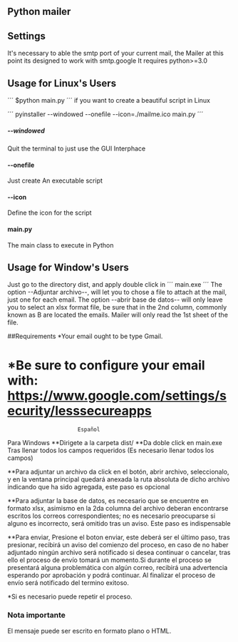 ## Python mailer

## Settings
It's necessary to able the smtp port of your current mail, the Mailer at this point its designed to work with smtp.google
It requires  python>=3.0

## Usage for Linux's Users
 ´´´
 $python main.py
 ´´´
 if you want to create a beautiful script in Linux

´´´
pyinstaller --windowed --onefile --icon=./mailme.ico main.py
´´´
##### --windowed
Quit the terminal to just use the GUI Interphace
#### --onefile
Just create An executable script
#### --icon
Define the icon for the script
#### main.py
The main class to execute in Python

## Usage for Window's Users
Just go to the directory dist, and apply double click in
´´´
main.exe
´´´
The option --Adjuntar archivo--, will let you to chose a file to attach at the mail, just one for each email.
The option --abrir base de datos-- will only leave you to select an xlsx format file, be sure that in the 2nd column, commonly known as B are located the emails. Mailer will only read the 1st sheet of the file.

##Requirements
*Your email ought to be type Gmail.

*Be sure to configure your email with:
 https://www.google.com/settings/security/lesssecureapps
 ==========================================================
                          Español

 Para Windows
 **Dirigete a la carpeta dist/
 **Da doble click en main.exe
 Tras llenar todos los campos requeridos (Es necesario llenar todos los campos)

 **Para adjuntar un archivo da click en el botón, abrir archivo, seleccionalo, y en la ventana principal quedará anexada la ruta absoluta de dicho archivo indicando que ha sido agregada, este paso es opcional

 **Para adjuntar la base de datos, es necesario que se encuentre en formato xlsx, asimismo en la 2da columna del archivo deberan encontrarse escritos los correos correspondientes; no es necesario preocuparse si alguno es incorrecto, será omitido tras un aviso. Este paso es indispensable

 **Para enviar, Presione el boton enviar, este deberá ser el último paso, tras presionar, recibirá un aviso del comienzo del proceso, en caso de no haber adjuntado ningún archivo será notificado si desea continuar o cancelar, tras ello el proceso de envío tomará un momento.Si durante el proceso se presentará alguna problemática con algún correo, recibirá una advertencia esperando por aprobación y podrá continuar.
 Al finalizar el proceso de envío será notificado del termino exitoso.

 *Si es necesario puede repetir el proceso.

 ### Nota importante
 El mensaje puede ser escrito en formato plano o HTML.
